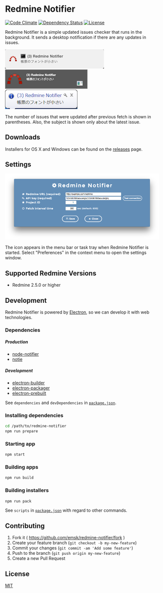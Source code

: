 # Redmine Notifier

[![Code Climate](https://codeclimate.com/github/emsk/redmine-notifier/badges/gpa.svg)](https://codeclimate.com/github/emsk/redmine-notifier)
[![Dependency Status](https://gemnasium.com/emsk/redmine-notifier.svg)](https://gemnasium.com/emsk/redmine-notifier)
[![License](https://img.shields.io/badge/license-MIT-blue.svg)](LICENSE)

Redmine Notifier is a simple updated issues checker that runs in the background.
It sends a desktop notification if there are any updates in issues.

![Notification Mac 10.10](assets/osx/notification_osx_10.10.png)
![Notification Win 8.1](assets/win/notification_win_8.1.png)
![Notification Win 7](assets/win/notification_win_7.png)

The number of issues that were updated after previous fetch is shown in parentheses.
Also, the subject is shown only about the latest issue.

## Downloads

Installers for OS X and Windows can be found on the [releases](../../releases) page.

## Settings

![Settings](assets/osx/redmine_notifier_settings.png)

The icon appears in the menu bar or task tray when Redmine Notifier is started.
Select "Preferences" in the context menu to open the settings window.

## Supported Redmine Versions

* Redmine 2.5.0 or higher

## Development

Redmine Notifier is powered by [Electron](http://electron.atom.io/), so we can develop it with web technologies.

### Dependencies

##### Production

* [node-notifier](https://github.com/mikaelbr/node-notifier)
* [notie](https://github.com/jaredreich/notie.js)

##### Development

* [electron-builder](https://github.com/loopline-systems/electron-builder)
* [electron-packager](https://github.com/maxogden/electron-packager)
* [electron-prebuilt](https://github.com/mafintosh/electron-prebuilt)

See `dependencies` and `devDependencies` in [`package.json`](package.json).

### Installing dependencies

```sh
cd /path/to/redmine-notifier
npm run prepare
```

### Starting app

```sh
npm start
```

### Building apps

```sh
npm run build
```

### Building installers

```sh
npm run pack
```

See `scripts` in [`package.json`](package.json) with regard to other commands.

## Contributing

1. Fork it ( https://github.com/emsk/redmine-notifier/fork )
2. Create your feature branch (`git checkout -b my-new-feature`)
3. Commit your changes (`git commit -am 'Add some feature'`)
4. Push to the branch (`git push origin my-new-feature`)
5. Create a new Pull Request

## License

[MIT](LICENSE)
